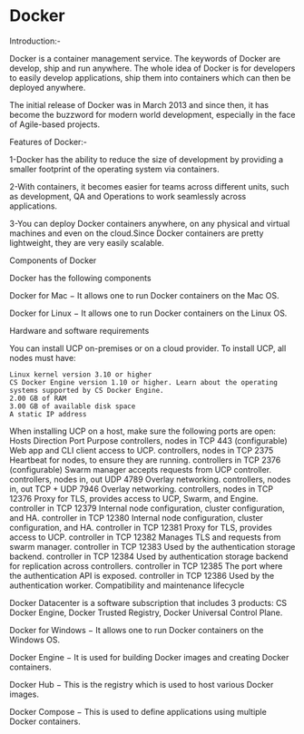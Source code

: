 #                                             Docker

Introduction:-

Docker is a container management service. The keywords of Docker are develop, ship and run anywhere. The whole idea of Docker is for developers to easily develop applications, ship them into containers which can then be deployed anywhere.

The initial release of Docker was in March 2013 and since then, it has become the buzzword for modern world development, especially in the face of Agile-based projects.

Features of Docker:-

1-Docker has the ability to reduce the size of development by providing a smaller footprint of the operating system via containers.

2-With containers, it becomes easier for teams across different units, such as development, QA and Operations to work seamlessly across applications.

3-You can deploy Docker containers anywhere, on any physical and virtual machines and even on the cloud.Since Docker containers are pretty lightweight, they are very easily scalable.


Components of Docker

Docker has the following components

 Docker for Mac − It allows one to run Docker containers on the Mac OS.

 Docker for Linux − It allows one to run Docker containers on the Linux OS.
 
 Hardware and software requirements

You can install UCP on-premises or on a cloud provider. To install UCP, all nodes must have:

    Linux kernel version 3.10 or higher
    CS Docker Engine version 1.10 or higher. Learn about the operating systems supported by CS Docker Engine.
    2.00 GB of RAM
    3.00 GB of available disk space
    A static IP address


When installing UCP on a host, make sure the following ports are open:
Hosts 	Direction 	Port 	Purpose
controllers, nodes 	in 	TCP 443 (configurable) 	Web app and CLI client access to UCP.
controllers, nodes 	in 	TCP 2375 	Heartbeat for nodes, to ensure they are running.
controllers 	in 	TCP 2376 (configurable) 	Swarm manager accepts requests from UCP controller.
controllers, nodes 	in, out 	UDP 4789 	Overlay networking.
controllers, nodes 	in, out 	TCP + UDP 7946 	Overlay networking.
controllers, nodes 	in 	TCP 12376 	Proxy for TLS, provides access to UCP, Swarm, and Engine.
controller 	in 	TCP 12379 	Internal node configuration, cluster configuration, and HA.
controller 	in 	TCP 12380 	Internal node configuration, cluster configuration, and HA.
controller 	in 	TCP 12381 	Proxy for TLS, provides access to UCP.
controller 	in 	TCP 12382 	Manages TLS and requests from swarm manager.
controller 	in 	TCP 12383 	Used by the authentication storage backend.
controller 	in 	TCP 12384 	Used by authentication storage backend for replication across controllers.
controller 	in 	TCP 12385 	The port where the authentication API is exposed.
controller 	in 	TCP 12386 	Used by the authentication worker.
Compatibility and maintenance lifecycle

Docker Datacenter is a software subscription that includes 3 products:
 CS Docker Engine,
 Docker Trusted Registry,
 Docker Universal Control Plane.

 
 

 Docker for Windows − It allows one to run Docker containers on the Windows OS.

 Docker Engine − It is used for building Docker images and creating Docker containers.

 Docker Hub − This is the registry which is used to host various Docker images.

 Docker Compose − This is used to define applications using multiple Docker containers.
